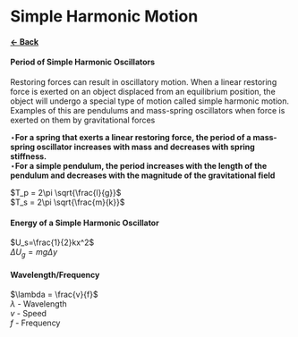 # Simple Harmonic Motion
#### [&larr; Back](README.md)
#### Period of Simple Harmonic Oscillators
Restoring forces can result in oscillatory motion.
When a linear restoring force is exerted on an
object displaced from an equilibrium position,
the object will undergo a special type of motion
called simple harmonic motion. Examples of this are pendulums and mass-spring oscillators when force is exerted on them by gravitational forces

$\star$__For a spring that exerts a linear restoring force, the period of a mass-spring oscillator increases with mass and decreases with spring stiffness.__
<br>$\star$__For a simple pendulum, the period increases with the length of the pendulum and decreases with the magnitude of the gravitational field__

$T_p = 2\pi \sqrt{\frac{l}{g}}$
<br>$T_s = 2\pi \sqrt{\frac{m}{k}}$
#### Energy of a Simple Harmonic Oscillator
$U_s=\frac{1}{2}kx^2$
<br>$\Delta U_g = mg \Delta y$

#### Wavelength/Frequency
$\lambda = \frac{v}{f}$\
$\lambda$ - Wavelength\
$v$ - Speed\
$f$ - Frequency